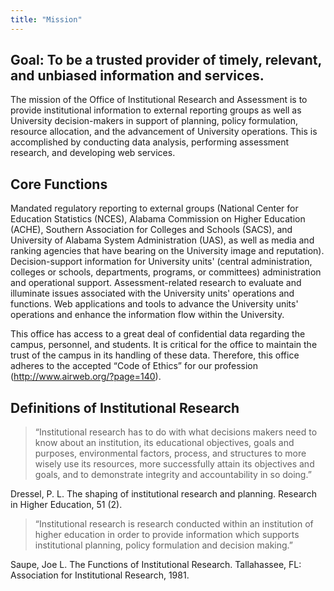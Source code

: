 ```yaml
---
title: "Mission"
---
```


## Goal:  To be a trusted provider of timely, relevant, and unbiased information and services.

The mission of the Office of Institutional Research and Assessment is to provide institutional information to external reporting groups as well as University decision-makers in support of planning, policy formulation, resource allocation, and the advancement of University operations.  This is accomplished by conducting data analysis, performing assessment research, and developing web services.

## Core Functions

Mandated regulatory reporting to external groups (National Center for Education Statistics (NCES), Alabama Commission on Higher Education (ACHE), Southern Association for Colleges and Schools (SACS), and University of Alabama System Administration (UAS), as well as media and ranking agencies that have bearing on the University image and reputation).
Decision-support information for University units' (central administration, colleges or schools, departments, programs, or committees) administration and operational support.
Assessment-related research to evaluate and illuminate issues associated with the University units' operations and functions.
Web applications and tools to advance the University units' operations and enhance the information flow within the University.

This office has access to a great deal of confidential data regarding the campus, personnel, and students.  It is critical for the office to maintain the trust of the campus in its handling of these data.  Therefore, this office adheres to the accepted “Code of Ethics” for our profession (http://www.airweb.org/?page=140).


## Definitions of Institutional Research

> “Institutional research has to do with what decisions makers need to know about an institution, its educational objectives, goals and purposes, environmental factors, process, and structures to more wisely use its resources, more successfully attain its objectives and goals, and to demonstrate integrity and accountability in so doing.”

Dressel, P. L.  The shaping of institutional research and planning.  Research in Higher Education, 51 (2).

> “Institutional research is research conducted within an institution of higher education in order to provide information which supports institutional planning, policy formulation and decision making.”

Saupe, Joe L.  The Functions of Institutional Research.  Tallahassee, FL: Association for Institutional Research, 1981.